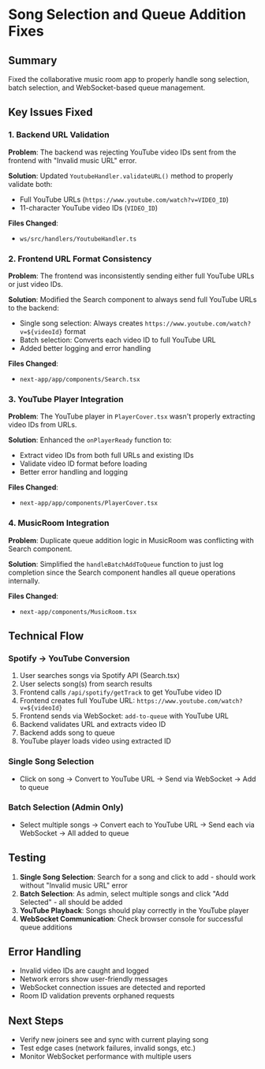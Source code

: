 # Song Selection and Queue Addition Fixes

## Summary
Fixed the collaborative music room app to properly handle song selection, batch selection, and WebSocket-based queue management.

## Key Issues Fixed

### 1. Backend URL Validation
**Problem**: The backend was rejecting YouTube video IDs sent from the frontend with "Invalid music URL" error.

**Solution**: Updated `YoutubeHandler.validateURL()` method to properly validate both:
- Full YouTube URLs (`https://www.youtube.com/watch?v=VIDEO_ID`)
- 11-character YouTube video IDs (`VIDEO_ID`)

**Files Changed**:
- `ws/src/handlers/YoutubeHandler.ts`

### 2. Frontend URL Format Consistency
**Problem**: The frontend was inconsistently sending either full YouTube URLs or just video IDs.

**Solution**: Modified the Search component to always send full YouTube URLs to the backend:
- Single song selection: Always creates `https://www.youtube.com/watch?v=${videoId}` format
- Batch selection: Converts each video ID to full YouTube URL
- Added better logging and error handling

**Files Changed**:
- `next-app/app/components/Search.tsx`

### 3. YouTube Player Integration
**Problem**: The YouTube player in `PlayerCover.tsx` wasn't properly extracting video IDs from URLs.

**Solution**: Enhanced the `onPlayerReady` function to:
- Extract video IDs from both full URLs and existing IDs
- Validate video ID format before loading
- Better error handling and logging

**Files Changed**:
- `next-app/app/components/PlayerCover.tsx`

### 4. MusicRoom Integration
**Problem**: Duplicate queue addition logic in MusicRoom was conflicting with Search component.

**Solution**: Simplified the `handleBatchAddToQueue` function to just log completion since the Search component handles all queue operations internally.

**Files Changed**:
- `next-app/components/MusicRoom.tsx`

## Technical Flow

### Spotify → YouTube Conversion
1. User searches songs via Spotify API (Search.tsx)
2. User selects song(s) from search results
3. Frontend calls `/api/spotify/getTrack` to get YouTube video ID
4. Frontend creates full YouTube URL: `https://www.youtube.com/watch?v=${videoId}`
5. Frontend sends via WebSocket: `add-to-queue` with YouTube URL
6. Backend validates URL and extracts video ID
7. Backend adds song to queue
8. YouTube player loads video using extracted ID

### Single Song Selection
- Click on song → Convert to YouTube URL → Send via WebSocket → Add to queue

### Batch Selection (Admin Only)
- Select multiple songs → Convert each to YouTube URL → Send each via WebSocket → All added to queue

## Testing
1. **Single Song Selection**: Search for a song and click to add - should work without "Invalid music URL" error
2. **Batch Selection**: As admin, select multiple songs and click "Add Selected" - all should be added
3. **YouTube Playback**: Songs should play correctly in the YouTube player
4. **WebSocket Communication**: Check browser console for successful queue additions

## Error Handling
- Invalid video IDs are caught and logged
- Network errors show user-friendly messages
- WebSocket connection issues are detected and reported
- Room ID validation prevents orphaned requests

## Next Steps
- Verify new joiners see and sync with current playing song
- Test edge cases (network failures, invalid songs, etc.)
- Monitor WebSocket performance with multiple users
